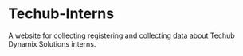 # Techub-Interns
A website for collecting registering and collecting data about Techub Dynamix Solutions interns.
